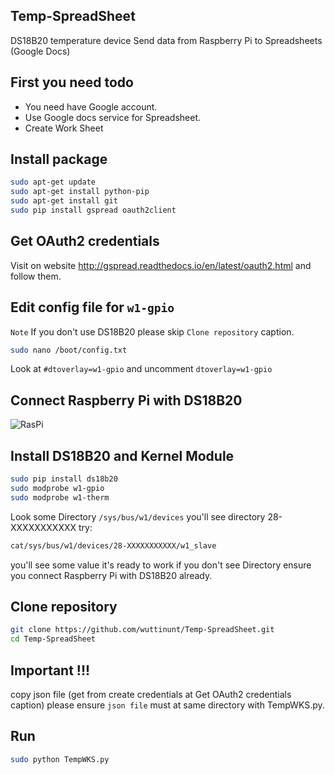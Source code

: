 ## Temp-SpreadSheet
DS18B20 temperature device
Send data from Raspberry Pi to Spreadsheets (Google Docs)

## First you need todo
* You need have Google account.
* Use Google docs service for Spreadsheet.
* Create Work Sheet

## Install package
```bash
sudo apt-get update
sudo apt-get install python-pip
sudo apt-get install git
sudo pip install gspread oauth2client
```

## Get OAuth2 credentials
Visit on website http://gspread.readthedocs.io/en/latest/oauth2.html and follow them.

## Edit config file for ```w1-gpio```
```Note``` If you don't use DS18B20 please skip ```Clone repository``` caption.
```bash
sudo nano /boot/config.txt
```
Look at ```#dtoverlay=w1-gpio``` and uncomment ```dtoverlay=w1-gpio```

## Connect Raspberry Pi with DS18B20

![RasPi](https://github.com/wuttinunt/temperature-thingspeak/raw/master/image.png??raw=true "RasPi")

## Install DS18B20 and Kernel Module
```bash
sudo pip install ds18b20
sudo modprobe w1-gpio
sudo modprobe w1-therm
```
Look some Directory ``` /sys/bus/w1/devices ``` you'll see directory 28-XXXXXXXXXXX
try:
```bash
cat/sys/bus/w1/devices/28-XXXXXXXXXXX/w1_slave
```
you'll see some value it's ready to work
if you don't see Directory ensure you connect Raspberry Pi with DS18B20 already.

## Clone repository
```bash
git clone https://github.com/wuttinunt/Temp-SpreadSheet.git
cd Temp-SpreadSheet
```

## Important !!!
copy json file (get from create credentials at Get OAuth2 credentials caption)
please ensure ```json file``` must at same directory with TempWKS.py.

## Run
```bash
sudo python TempWKS.py
```

